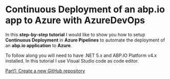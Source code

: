 # Continuous Deployment of an abp.io app to Azure with AzureDevOps  

In this **step-by-step tutorial** I would like to show you how to setup **Continuous Deployment** in **Azure Pipelines** to automate the deployment of an **abp.io application** to **Azure**.

To follow along you will need to have .NET 5.x and ABP.IO Platform v4.x installed. In this tutorial I use Visual Studio code as code editor.

[Part1: Create a new GitHub repository](Tutorial/Part1/Part1.md)
